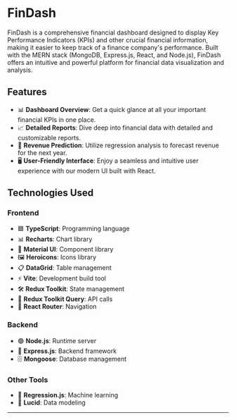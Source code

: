 # FinDash

FinDash is a comprehensive financial dashboard designed to display Key Performance Indicators (KPIs) and other crucial financial information, making it easier to keep track of a finance company's performance. Built with the MERN stack (MongoDB, Express.js, React, and Node.js), FinDash offers an intuitive and powerful platform for financial data visualization and analysis.

## Features

- 📊 **Dashboard Overview**: Get a quick glance at all your important financial KPIs in one place.
- 📈 **Detailed Reports**: Dive deep into financial data with detailed and customizable reports.
- 🔮 **Revenue Prediction**: Utilize regression analysis to forecast revenue for the next year.
- 🖥️ **User-Friendly Interface**: Enjoy a seamless and intuitive user experience with our modern UI built with React.

## Technologies Used

### Frontend
- 🟦 **TypeScript**: Programming language
- 📊 **Recharts**: Chart library
- 🧩 **Material UI**: Component library
- 🖼️ **Heroicons**: Icons library
- 📋 **DataGrid**: Table management
- ⚡ **Vite**: Development build tool
- 🛠️ **Redux Toolkit**: State management
- 🔄 **Redux Toolkit Query**: API calls
- 🧭 **React Router**: Navigation

### Backend
- 🟢 **Node.js**: Runtime server
- 🚀 **Express.js**: Backend framework
- 🗄️ **Mongoose**: Database management

### Other Tools
- 🤖 **Regression.js**: Machine learning
- 📝 **Lucid**: Data modeling

---